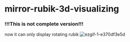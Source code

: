 # mirror-rubik-3d-visualizing

### !!!This is not complete version!!!
now it can only display rotating rubik
![ezgif-1-e370df3e5d](https://github.com/NewBieCoderXD/mirror-rubik-3d-visualizing/assets/93028567/748d4910-3354-41cc-b882-face11be022e)
